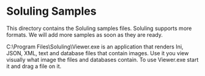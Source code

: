 # Soluling Samples

This directory contains the Soluling samples files. Soluling supports more formats. We will add more samples as soon as they are ready.

C:\Program Files\Soluling\Viewer.exe is an application that renders Ini, JSON, XML, text and database files that contain images. 
Use it you view visually what image the files and databases contain. To use Viewer.exe start it and drag a file on it.
